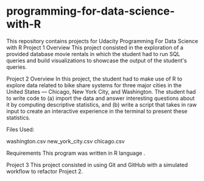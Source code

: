 # programming-for-data-science-with-R
This repository contains projects for Udacity Programming For Data Science with R 
Project 1
Overview
This project consisted in the exploration of a provided database movie rentals in which the student had to run SQL queries and build visualizations to showcase the output of the student's queries.

Project 2
Overview
In this project, the student had to make use of R to explore data related to bike share systems for three major cities in the United States — Chicago, New York City, and Washington. The student had to write code to (a) import the data and answer interesting questions about it by computing descriptive statistics, and (b) write a script that takes in raw input to create an interactive experience in the terminal to present these statistics.



Files Used:

washington.csv
new_york_city.csv
chicago.csv


Requirements
This program was written in R language .

Project 3
This project consisted in using Git and GitHub with a simulated workflow to refactor Project 2.

